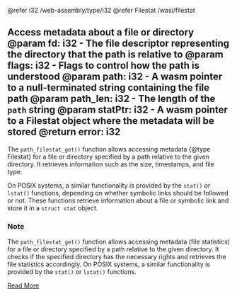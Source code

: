 @refer i32 /web-assembly/type/i32
@refer Filestat /wasi/filestat

Access metadata about a file or directory
@param fd: i32 - The file descriptor representing the directory that the path is relative to
@param flags: i32 - Flags to control how the path is understood
@param path: i32 - A wasm pointer to a null-terminated string containing the file path
@param path_len: i32 - The length of the `path` string
@param statPtr: i32 - A wasm pointer to a Filestat object where the metadata will be stored
@return error: i32
---

The `path_filestat_get()` function allows accessing metadata {@type Filestat} for a file or directory specified by a path relative to the given directory. It retrieves information such as the size, timestamps, and file type.

On POSIX systems, a similar functionality is provided by the `stat()` or `lstat()` functions, depending on whether symbolic links should be followed or not. These functions retrieve information about a file or symbolic link and store it in a `struct stat` object.

### Note

The `path_filestat_get()` function allows accessing metadata (file statistics) for a file or directory specified by a path relative to the given directory. It checks if the specified directory has the necessary rights and retrieves the file statistics accordingly. On POSIX systems, a similar functionality is provided by the `stat()` or `lstat()` functions.

[Read More](https://wasix.org/docs/api-reference/wasi/path_filestat_get)
